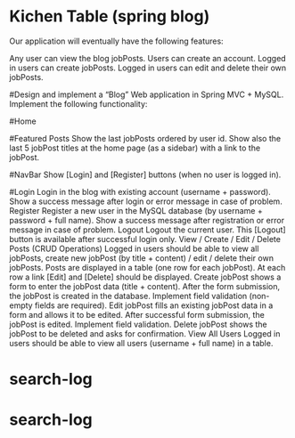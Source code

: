 # Kichen Table (spring blog)
Our application will eventually have the following features:

Any user can view the blog jobPosts.
Users can create an account.
Logged in users can create jobPosts.
Logged in users can edit and delete their own jobPosts.

#Design and implement a “Blog” Web application in Spring MVC + MySQL. Implement the following functionality:

#Home

#Featured Posts
Show the last jobPosts ordered by user id.
Show also the last 5 jobPost titles at the home page (as a sidebar) with a link to the jobPost.

#NavBar
Show [Login] and [Register] buttons (when no user is logged in).

#Login
Login in the blog with existing account (username + password).
Show a success message after login or error message in case of problem.
Register
Register a new user in the MySQL database (by username + password + full name).
Show a success message after registration or error message in case of problem.
Logout
Logout the current user.
This [Logout] button is available after successful login only.
View / Create / Edit / Delete Posts (CRUD Operations)
Logged in users should be able to view all jobPosts, create new jobPost (by title + content) / edit / delete their own jobPosts.
Posts are displayed in a table (one row for each jobPost). At each row a link [Edit] and [Delete] should be displayed.
Create jobPost shows a form to enter the jobPost data (title + content). After the form submission, the jobPost is created in the database. Implement field validation (non-empty fields are required).
Edit jobPost fills an existing jobPost data in a form and allows it to be edited. After successful form submission, the jobPost is edited. Implement field validation.
Delete jobPost shows the jobPost to be deleted and asks for confirmation.
View All Users
Logged in users should be able to view all users (username + full name) in a table.
# search-log
# search-log
